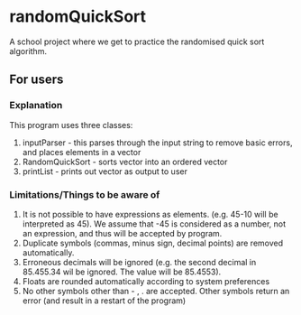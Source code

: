 # randomQuickSort

A school project where we get to practice the randomised quick sort algorithm.

## For users

### Explanation

This program uses three classes:

1. inputParser - this parses through the input string to remove basic errors, and places elements in a vector
2. RandomQuickSort - sorts vector into an ordered vector
3. printList - prints out vector as output to user

### Limitations/Things to be aware of

1. It is not possible to have expressions as elements. (e.g. 45-10 will be interpreted as 45). We assume that -45 is considered as a number, not an expression, and thus will be accepted by program.
2. Duplicate symbols (commas, minus sign, decimal points) are removed automatically.
3. Erroneous decimals will be ignored (e.g. the second decimal in 85.455.34 wil be ignored. The value will be 85.4553).
4. Floats are rounded automatically according to system preferences
5. No other symbols other than - , . are accepted. Other symbols return an error (and result in a restart of the program)
